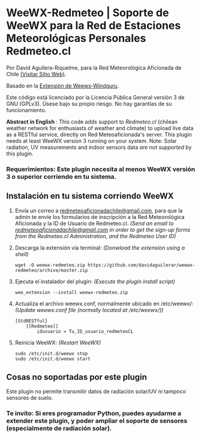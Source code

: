 WeeWX-Redmeteo | Soporte de WeeWX para la Red de Estaciones Meteorológicas Personales Redmeteo.cl
=
Por David Aguilera-Riquelme, para la Red Meteorológica Aficionada de Chile [(Visitar Sitio Web)](https://redmeteo.cl).

Basado en la [Extensión de Weewx-Windguru](https://github.com/claudobahn/weewx-windguru).

Este código está licenciado por la Licencia Pública General versión 3 de GNU (GPLv3). Úsese bajo su propio riesgo. No hay garantías de su funcionamiento.

**Abstract in English** : This code adds support to *Redmeteo.cl* (chilean weather network for enthusiasts of weather and climate) to upload live data as a RESTful service, directly on Red Meteoaficionada's server. This plugin needs at least WeeWX version 3 running on your system. Note: Solar radiation, UV measurements and indoor sensors data *are not supported* by this plugin.

### Requerimientos: Este plugin necesita al menos WeeWX versión 3 o superior corriendo en tu sistema.

## Instalación en tu sistema corriendo WeeWX 
1. Envía un correo a redmeteoaficionadachile@gmail.com, para que la admin te envíe los formularios de inscripción a la Red Meteorológica Aficionada y la ID de Usuario de Redmeteo.cl. *(Send an email to redmeteoaficionadachile@gmail.com in order to get the sign-up forms from the Redmeteo.cl Administration, and the Redmeteo User ID)*

2. Descarga la extensión vía terminal: *(Donwload the extension using a shell)*
    ```
    wget -O weewx-redmeteo.zip https://github.com/davidaguilerar/weewx-redmeteo/archive/master.zip
    ```

3. Ejecuta el instalador del plugin: *(Execute the plugin install script)*
    ```
    wee_extension --install weewx-redmeteo.zip
    ```

4. Actualiza el archivo weewx.conf, normalmente ubicado en /etc/weewx/: *(Update weewx.conf file (normally located at /etc/weewx/))*
    ```
    [StdRESTful]
        [[Redmeteo]]
            idusuario = Tu_ID_usuario_redmeteoCL
    ```

5. Reinicia WeeWX: *(Restart WeeWX)*
    ```
    sudo /etc/init.d/weewx stop
    sudo /etc/init.d/weewx start
    ```

## Cosas no soportadas por este plugin

Este plugin no permite transmitir datos de radiación solar/UV ni tampoco sensores de suelo.

### Te invito: Si eres programador Python, puedes ayudarme a extender este plugin, y poder ampliar el soporte de sensores (especialmente de radiación solar).
